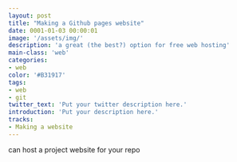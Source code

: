 ```yaml
---
layout: post
title: "Making a Github pages website"
date: 0001-01-03 00:00:01
image: '/assets/img/'
description: 'a great (the best?) option for free web hosting'
main-class: 'web'
categories: 
- web
color: '#B31917'
tags:
- web
- git
twitter_text: 'Put your twitter description here.'
introduction: 'Put your description here.'
tracks: 
- Making a website
---
```


can host a project website for your repo
